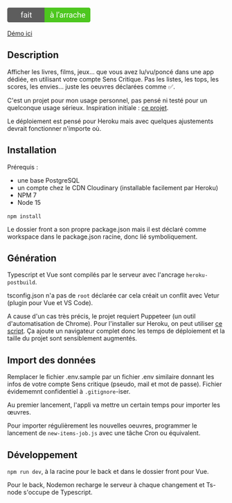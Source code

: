  ![](https://raw.githubusercontent.com/Saint-loup/table-basse/published/front/src/assets/lol.png)

[Démo ici](https://table-basse.toutcequibouge.net/)

## Description

Afficher les livres, films, jeux... que vous avez lu/vu/poncé dans une app dédiée, en utilisant votre compte Sens Critique. Pas les listes, les tops, les scores, les envies… juste les oeuvres déclarées comme ✅.

C'est un projet pour mon usage personnel, pas pensé ni testé pour un quelconque usage sérieux. Inspiration initiale : [ce projet](https://github.com/mlcdf/shelob).

Le déploiement est pensé pour Heroku mais avec quelques ajustements devrait fonctionner n'importe où.

## Installation

Prérequis :

* une base PostgreSQL
* un compte chez le CDN Cloudinary (installable facilement par Heroku)
* NPM 7
* Node 15

`npm install`

Le dossier front a son propre package.json mais il est déclaré comme workspace dans le package.json racine, donc lié symboliquement.

## Génération

Typescript et Vue sont compilés par le serveur avec l'ancrage `heroku-postbuild`.

tsconfig.json n'a pas de `root` déclarée car cela créait un conflit avec Vetur (plugin pour Vue et VS Code).

A cause d'un cas très précis, le projet requiert Puppeteer (un outil d'automatisation de Chrome). Pour l'installer sur Heroku, on peut utiliser [ce script](https://elements.heroku.com/buildpacks/jontewks/puppeteer-heroku-buildpack). Ça ajoute un navigateur complet donc les temps de déploiement et la taille  du projet sont sensiblement augmentés.

## Import des données
Remplacer le fichier .env.sample par un fichier .env similaire donnant les infos de votre compte Sens critique (pseudo, mail et mot de passe). Fichier évidememnt confidentiel à `.gitignore`-iser.

Au premier lancement, l'appli va mettre un certain temps pour importer les œuvres.

Pour importer régulièrement les nouvelles oeuvres, programmer le lancement de `new-items-job.js` avec une tâche Cron ou équivalent.


## Développement
`npm run dev`, à la racine pour le back et dans le dossier front pour Vue.

Pour le back, Nodemon recharge le serveur à chaque changement et Ts-node s'occupe de Typescript.
